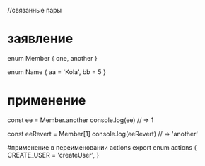 //связанные пары

# заявление
enum Member {
  one,
  another
}

enum Name {
  aa = 'Kola',
  bb = 5
}




# применение
const ee = Member.another
console.log(ee)  // => 1

const eeRevert = Member[1]
console.log(eeRevert)  // => 'another'


#применение в переименовании actions
export enum actions {
  CREATE_USER = 'createUser',
}






